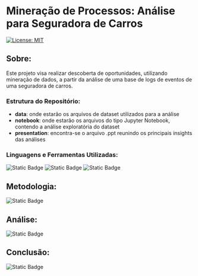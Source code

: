 
# Mineração de Processos: Análise para Seguradora de Carros

[![License: MIT](https://img.shields.io/badge/License-MIT-black.svg)](https://opensource.org/licenses/MIT)

## Sobre:
Este projeto visa realizar descoberta de oportunidades, utilizando mineração de dados, a partir da análise de uma base de logs de eventos de uma seguradora de carros.

### Estrutura do Repositório:
* **data**: onde estarão os arquivos de dataset utilizados para a análise
* **notebook**: onde estarão os arquivos do tipo Jupyter Notebook, contendo a análise exploratória do dataset
* **presentation**: encontra-se o arquivo .ppt reunindo os principais insights das análises

### Linguagens e Ferramentas Utilizadas:
![Static Badge](https://img.shields.io/badge/Python-black?logo=python) ![Static Badge](https://img.shields.io/badge/Pandas-black?logo=pandas) ![Static Badge](https://img.shields.io/badge/PMTK-black)


## Metodologia:
![Static Badge](https://img.shields.io/badge/em%20andamento...-darkblue)


## Análise:
![Static Badge](https://img.shields.io/badge/em%20andamento...-darkblue)


## Conclusão:
![Static Badge](https://img.shields.io/badge/em%20andamento...-darkblue)
